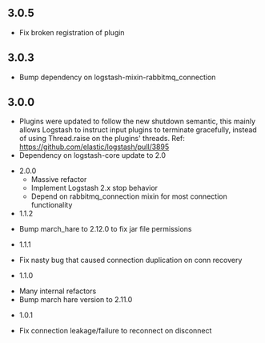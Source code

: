 ## 3.0.5
 - Fix broken registration of plugin

## 3.0.3
 - Bump dependency on logstash-mixin-rabbitmq_connection

## 3.0.0
 - Plugins were updated to follow the new shutdown semantic, this mainly allows Logstash to instruct input plugins to terminate gracefully, 
   instead of using Thread.raise on the plugins' threads. Ref: https://github.com/elastic/logstash/pull/3895
 - Dependency on logstash-core update to 2.0

* 2.0.0
  - Massive refactor
  - Implement Logstash 2.x stop behavior
  - Depend on rabbitmq_connection mixin for most connection functionality
* 1.1.2
 - Bump march_hare to 2.12.0 to fix jar file permissions
* 1.1.1
 - Fix nasty bug that caused connection duplication on conn recovery
* 1.1.0
 - Many internal refactors
 - Bump march hare version to 2.11.0
* 1.0.1
 - Fix connection leakage/failure to reconnect on disconnect
